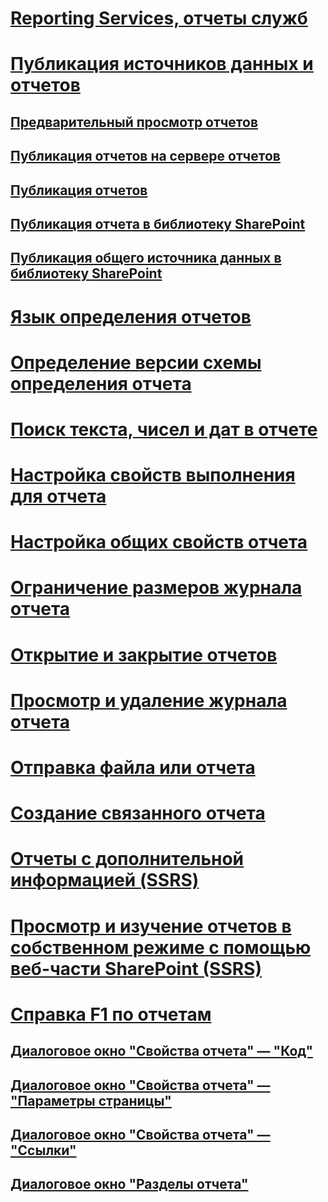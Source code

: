 # [Reporting Services, отчеты служб](reporting-services-reports-ssrs.md)
# [Публикация источников данных и отчетов](publishing-data-sources-and-reports.md)
## [Предварительный просмотр отчетов](previewing-reports.md)
## [Публикация отчетов на сервере отчетов](publishing-reports-to-a-report-server.md)
## [Публикация отчетов](../publish-reports.md)
## [Публикация отчета в библиотеку SharePoint](publish-a-report-to-a-sharepoint-library.md)
## [Публикация общего источника данных в библиотеку SharePoint](publish-a-shared-data-source-to-a-sharepoint-library.md)
# [Язык определения отчетов](report-definition-language-ssrs.md)
# [Определение версии схемы определения отчета](find-the-report-definition-schema-version-ssrs.md)
# [Поиск текста, чисел и дат в отчете](find-text-numbers-or-dates-in-a-report.md)
# [Настройка свойств выполнения для отчета](configure-execution-properties-for-a-report-report-manager.md)
# [Настройка общих свойств отчета](../configure-general-properties-for-a-report-report-manager.md)
# [Ограничение размеров журнала отчета](limit-report-history-report-manager.md)
# [Открытие и закрытие отчетов](open-and-close-a-report-report-manager.md)
# [Просмотр и удаление журнала отчета](../view-or-delete-report-history-report-manager.md)
# [Отправка файла или отчета](upload-a-file-or-report-report-manager.md)
# [Создание связанного отчета](create-a-linked-report.md)
# [Отчеты с дополнительной информацией (SSRS)](clickthrough-reports-ssrs.md)
# [Просмотр и изучение отчетов в собственном режиме с помощью веб-части SharePoint (SSRS)](view-and-explore-native-mode-reports-using-sharepoint-web-parts-ssrs.md)
# [Справка F1 по отчетам](../report-f1-help.md)
## [Диалоговое окно "Свойства отчета" — "Код"](../report-properties-dialog-box-code.md)
## [Диалоговое окно "Свойства отчета" — "Параметры страницы"](../report-properties-dialog-box-page-setup.md)
## [Диалоговое окно "Свойства отчета" — "Ссылки"](../report-properties-dialog-box-references.md)
## [Диалоговое окно "Разделы отчета"](../report-sections-dialog-box.md)
